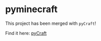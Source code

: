 # pyminecraft
This project has been merged with `pyCraft`!

Find it here: [pyCraft](https://github.com/ammaraskar/pyCraft)
